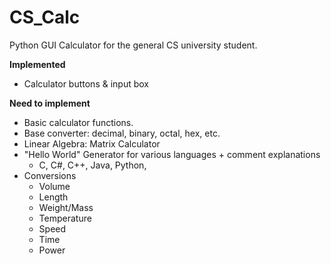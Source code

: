# CS_Calc
Python GUI Calculator for the general CS university student.

**Implemented**<br>
- Calculator buttons & input box

**Need to implement**
- Basic calculator functions.
- Base converter: decimal, binary, octal, hex, etc.
- Linear Algebra: Matrix Calculator
- "Hello World" Generator for various languages + comment explanations
  - C, C#, C++, Java, Python,
- Conversions
  - Volume
  - Length
  - Weight/Mass
  - Temperature
  - Speed
  - Time
  - Power
   
